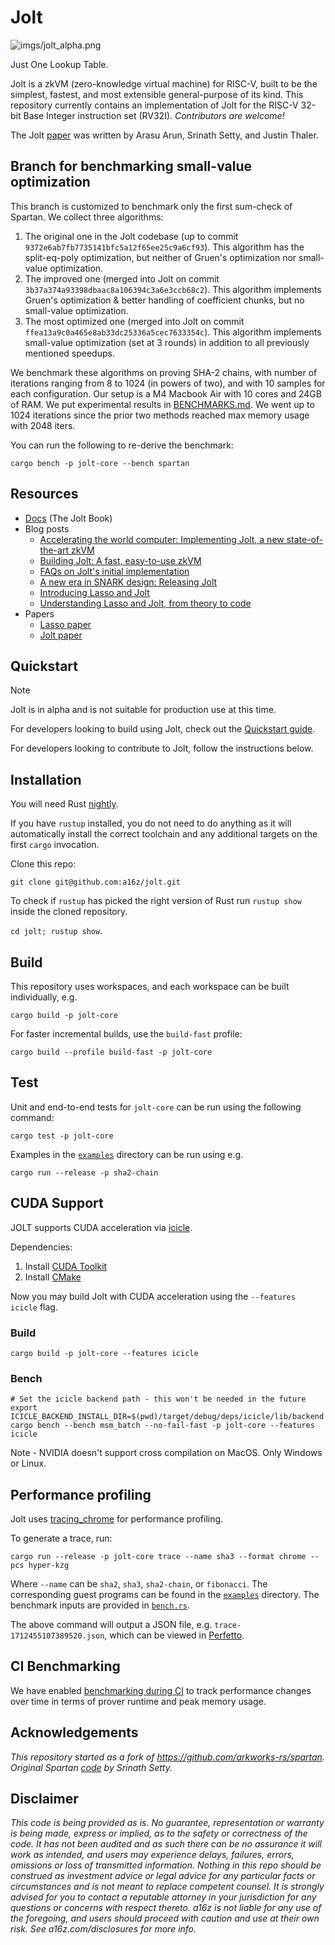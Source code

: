 # Jolt

![imgs/jolt_alpha.png](imgs/jolt_alpha.png)

Just One Lookup Table.

Jolt is a zkVM (zero-knowledge virtual machine) for RISC-V, built to be the simplest, fastest, and most extensible general-purpose of its kind. This repository currently contains an implementation of Jolt for the RISC-V 32-bit Base Integer instruction set (RV32I). _Contributors are welcome!_

The Jolt [paper](https://eprint.iacr.org/2023/1217.pdf) was written by Arasu Arun, Srinath Setty, and Justin Thaler.

## Branch for benchmarking small-value optimization

This branch is customized to benchmark only the first sum-check of Spartan. We collect three algorithms:
1. The original one in the Jolt codebase (up to commit `9372e6ab7fb7735141bfc5a12f65ee25c9a6cf93`). This algorithm has the split-eq-poly optimization, but neither of Gruen's optimization nor small-value optimization.
2. The improved one (merged into Jolt on commit `3b37a374a93398dbaac8a106394c3a6e3ccb68c2`). This algorithm implements Gruen's optimization & better handling of coefficient chunks, but no small-value optimization.
3. The most optimized one (merged into Jolt on commit `ffea13a9c0a465e8ab33dc25336a5cec7633354c`). This algorithm implements small-value optimization (set at 3 rounds) in addition to all previously mentioned speedups.

We benchmark these algorithms on proving SHA-2 chains, with number of iterations ranging from 8 to 1024 (in powers of two), and with 10 samples for each configuration. Our setup is a M4 Macbook Air with 10 cores and 24GB of RAM. We put experimental results in [BENCHMARKS.md](BENCHMARKS.md). We went up to 1024 iterations since the prior two methods reached max memory usage with 2048 iters.

You can run the following to re-derive the benchmark:

```cargo bench -p jolt-core --bench spartan```

## Resources

- [Docs](https://jolt.a16zcrypto.com/) (The Jolt Book)
- Blog posts
  - [Accelerating the world computer: Implementing Jolt, a new state-of-the-art zkVM](https://a16zcrypto.com/posts/article/accelerating-the-world-computer-implementing-jolt)
  - [Building Jolt: A fast, easy-to-use zkVM](https://a16zcrypto.com/posts/article/building-jolt/)
  - [FAQs on Jolt's initial implementation](https://a16zcrypto.com/posts/article/faqs-on-jolts-initial-implementation)
  - [A new era in SNARK design: Releasing Jolt](https://a16zcrypto.com/posts/article/a-new-era-in-snark-design-releasing-jolt)
  - [Introducing Lasso and Jolt](https://a16zcrypto.com/posts/article/introducing-lasso-and-jolt/)
  - [Understanding Lasso and Jolt, from theory to code](https://a16zcrypto.com/posts/article/building-on-lasso-and-jolt/)
- Papers
  - [Lasso paper](https://eprint.iacr.org/2023/1216.pdf)
  - [Jolt paper](https://eprint.iacr.org/2023/1217.pdf)

## Quickstart

> [!NOTE]
> Jolt is in alpha and is not suitable for production use at this time.

For developers looking to build using Jolt, check out the [Quickstart guide](https://jolt.a16zcrypto.com/usage/quickstart.html).

For developers looking to contribute to Jolt, follow the instructions below.

## Installation

You will need Rust [nightly](./rust-toolchain.toml).

If you have `rustup` installed, you do not need to do anything as it will
automatically install the correct toolchain and any additional targets on the
first `cargo` invocation.


Clone this repo:

```git clone git@github.com:a16z/jolt.git```

To check if `rustup` has picked the right version of Rust run `rustup show`
inside the cloned repository.

```cd jolt; rustup show```.

## Build

This repository uses workspaces, and each workspace can be built individually, e.g.

```cargo build -p jolt-core```

For faster incremental builds, use the `build-fast` profile:

```cargo build --profile build-fast -p jolt-core```

## Test

Unit and end-to-end tests for `jolt-core` can be run using the following command:

```cargo test -p jolt-core```

Examples in the [`examples`](./examples/) directory can be run using e.g.

```cargo run --release -p sha2-chain```

## CUDA Support

JOLT supports CUDA acceleration via [icicle](https://github.com/ingonyama-zk/icicle-jolt).

Dependencies:
1. Install [CUDA Toolkit](https://developer.nvidia.com/cuda-toolkit)
2. Install [CMake](https://cmake.org/)

Now you may build Jolt with CUDA acceleration using the `--features icicle` flag.

### Build

```cargo build -p jolt-core --features icicle```

### Bench

```
# Set the icicle backend path - this won't be needed in the future
export ICICLE_BACKEND_INSTALL_DIR=$(pwd)/target/debug/deps/icicle/lib/backend
cargo bench --bench msm_batch --no-fail-fast -p jolt-core --features icicle
```

Note - NVIDIA doesn't support cross compilation on MacOS. Only Windows or Linux.

## Performance profiling

Jolt uses [tracing_chrome](https://crates.io/crates/tracing-chrome) for performance profiling.

To generate a trace, run:

```cargo run --release -p jolt-core trace --name sha3 --format chrome --pcs hyper-kzg```

Where `--name` can be `sha2`, `sha3`, `sha2-chain`, or `fibonacci`. The corresponding guest programs can be found in the [`examples`](./examples/) directory. The benchmark inputs are provided in [`bench.rs`](./jolt-core/src/benches/bench.rs).

The above command will output a JSON file, e.g. `trace-1712455107389520.json`, which can be viewed in [Perfetto](https://ui.perfetto.dev/).

## CI Benchmarking

We have enabled [benchmarking during CI](https://a16z.github.io/jolt/dev/bench/) to track performance changes over time in terms of prover runtime and peak memory usage.

## Acknowledgements

*This repository started as a fork of https://github.com/arkworks-rs/spartan. Original Spartan [code](https://github.com/microsoft/Spartan) by Srinath Setty.*

## Disclaimer

*This code is being provided as is. No guarantee, representation or warranty is being made, express or implied, as to the safety or correctness of the code. It has not been audited and as such there can be no assurance it will work as intended, and users may experience delays, failures, errors, omissions or loss of transmitted information. Nothing in this repo should be construed as investment advice or legal advice for any particular facts or circumstances and is not meant to replace competent counsel. It is strongly advised for you to contact a reputable attorney in your jurisdiction for any questions or concerns with respect thereto. a16z is not liable for any use of the foregoing, and users should proceed with caution and use at their own risk. See a16z.com/disclosures for more info.*
